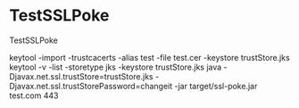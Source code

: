 # TestSSLPoke
TestSSLPoke


keytool -import -trustcacerts -alias test -file test.cer -keystore trustStore.jks
keytool -v -list -storetype jks -keystore trustStore.jks
java -Djavax.net.ssl.trustStore=trustStore.jks -Djavax.net.ssl.trustStorePassword=changeit -jar target/ssl-poke.jar test.com 443
